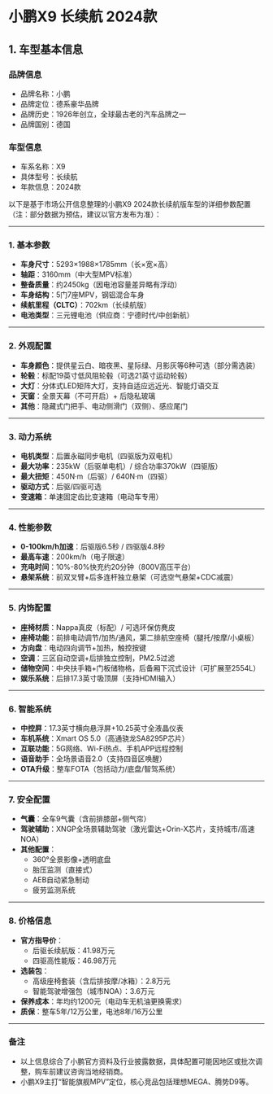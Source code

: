 
# 小鹏X9 长续航 2024款
## 1. 车型基本信息
### 品牌信息
- 品牌名称：小鹏
- 品牌定位：德系豪华品牌
- 品牌历史：1926年创立，全球最古老的汽车品牌之一
- 品牌国别：德国

### 车型信息
- 车系名称：X9
- 具体型号：长续航
- 年款信息：2024款

以下是基于市场公开信息整理的小鹏X9 2024款长续航版车型的详细参数配置（注：部分数据为预估，建议以官方发布为准）：

---

### **1. 基本参数**
- **车身尺寸**：5293×1988×1785mm（长×宽×高）  
- **轴距**：3160mm（中大型MPV标准）  
- **整备质量**：约2450kg（因电池容量差异略有浮动）  
- **车身结构**：5门7座MPV，钢铝混合车身  
- **续航里程（CLTC）**：702km（长续航版）  
- **电池类型**：三元锂电池（供应商：宁德时代/中创新航）  

---

### **2. 外观配置**
- **车身颜色**：提供星云白、暗夜黑、星际绿、月影灰等6种可选（部分需选装）  
- **轮毂**：标配19英寸低风阻轮毂（可选21英寸运动轮毂）  
- **大灯**：分体式LED矩阵大灯，支持自适应远近光、智能灯语交互  
- **天窗**：全景天幕（不可开启）+ 后隐私玻璃  
- **其他**：隐藏式门把手、电动侧滑门（双侧）、感应尾门  

---

### **3. 动力系统**  
- **电机类型**：后置永磁同步电机（四驱版为双电机）  
- **最大功率**：235kW（后驱单电机）/ 综合功率370kW（四驱版）  
- **最大扭矩**：450N·m（后驱）/ 640N·m（四驱）  
- **驱动方式**：后驱/四驱可选  
- **变速箱**：单速固定齿比变速箱（电动车专用）  

---

### **4. 性能参数**  
- **0-100km/h加速**：后驱版6.5秒 / 四驱版4.8秒  
- **最高车速**：200km/h（电子限速）  
- **充电时间**：10%-80%快充约20分钟（800V高压平台）  
- **悬架系统**：前双叉臂+后多连杆独立悬架（可选空气悬架+CDC减震）  

---

### **5. 内饰配置**  
- **座椅材质**：Nappa真皮（标配）/ 可选环保仿麂皮  
- **座椅功能**：前排电动调节/加热/通风，第二排航空座椅（腿托/按摩/小桌板）  
- **方向盘**：电动四向调节+加热，触控按键  
- **空调**：三区自动空调+后排独立控制，PM2.5过滤  
- **储物空间**：中央扶手箱+门板储物格，后备厢下沉式设计（可扩展至2554L）  
- **娱乐系统**：后排17.3英寸吸顶屏（支持HDMI输入）  

---

### **6. 智能系统**  
- **中控屏**：17.3英寸横向悬浮屏+10.25英寸全液晶仪表  
- **车机系统**：Xmart OS 5.0（高通骁龙SA8295P芯片）  
- **互联功能**：5G网络、Wi-Fi热点、手机APP远程控制  
- **语音助手**：全场景语音2.0（支持四音区唤醒）  
- **OTA升级**：整车FOTA（包括动力/底盘/智驾系统）  

---

### **7. 安全配置**  
- **气囊**：全车9气囊（含前排膝部+侧气帘）  
- **驾驶辅助**：XNGP全场景辅助驾驶（激光雷达+Orin-X芯片，支持城市/高速NOA）  
- **其他配置**：  
  - 360°全景影像+透明底盘  
  - 胎压监测（直接式）  
  - AEB自动紧急制动  
  - 疲劳监测系统  

---

### **8. 价格信息**  
- **官方指导价**：  
  - 后驱长续航版：41.98万元  
  - 四驱高性能版：46.98万元  
- **选装包**：  
  - 高级座椅套装（含后排按摩/冰箱）：2.8万元  
  - 智能驾驶增强包（城市NOA）：3.6万元  
- **保养成本**：年均约1200元（电动车无机油更换需求）  
- **质保**：整车5年/12万公里，电池8年/16万公里  

---

### **备注**  
- 以上信息综合了小鹏官方资料及行业披露数据，具体配置可能因地区或批次调整，购车前建议咨询当地经销商。  
- 小鹏X9主打“智能旗舰MPV”定位，核心竞品包括理想MEGA、腾势D9等。
